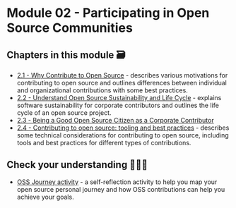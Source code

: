 # Module 02 - Participating in Open Source Communities

## Chapters in this module 🗃

- [2.1 - Why Contribute to Open Source](./01-why-contributing-to-oss.md) - describes various motivations for contributing to open source and outlines differences between individual and organizational contributions with some best practices.
- [2.2 - Understand Open Source Sustainability and Life Cycle](./02-understand-oss-sustainability.md) - explains software sustainability for corporate contributors and outlines the life cycle of an open source project.
- [2.3 - Being a Good Open Source Citizen as a Corporate Contributor](./03-good-corporate-oss-citizen.md)
- [2.4 - Contributing to open source: tooling and best practices](./04-contributing-tips.md) - describes some technical considerations for contributing to open source, including tools and best practices for different types of contributions.

## Check your understanding 🙇🏻‍♀️

- [OSS Journey activity](./OSS-journey-activity.md) - a self-reflection activity to help you map your open source personal journey and how OSS contributions can help you achieve your goals.
